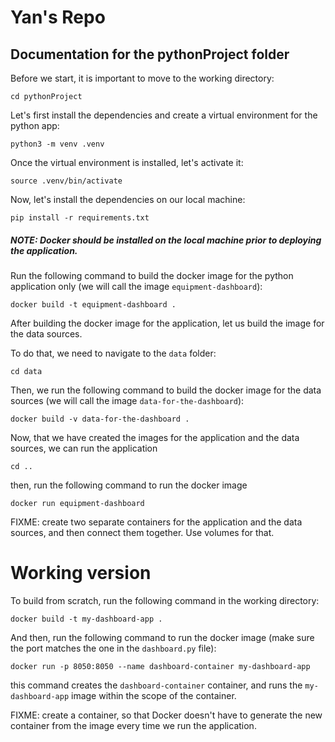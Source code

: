 # Yan's Repo

## Documentation for the pythonProject folder


Before we start, it is important to move to the working directory:

```
cd pythonProject
```

Let's first install the dependencies and create a virtual environment for the python app:

```
python3 -m venv .venv
```

Once the virtual environment is installed, let's activate it:

```
source .venv/bin/activate
```

Now, let's install the dependencies on our local machine:

```
pip install -r requirements.txt
```

##### NOTE: Docker should be installed on the local machine prior to deploying the application.

Run the following command to build the docker image for the python application only (we will call the image `equipment-dashboard`):

```
docker build -t equipment-dashboard .
```

After building the docker image for the application, let us build the image for the data sources.

To do that, we need to navigate to the `data` folder:

```
cd data
```

Then, we run the following command to build the docker image for the data sources (we will call the image `data-for-the-dashboard`):

```
docker build -v data-for-the-dashboard .
```

Now, that we have created the images for the application and the data sources, we can run the application

```
cd ..
```

then, run the following command to run the docker image

```
docker run equipment-dashboard
```

FIXME: create two separate containers for the application and the data sources, and then connect them together. Use volumes for that.

# Working version
To build from scratch, run the following command in the working directory:

```
docker build -t my-dashboard-app .
```

And then, run the following command to run the docker image (make sure the port matches the one in the `dashboard.py` file):

```
docker run -p 8050:8050 --name dashboard-container my-dashboard-app
```

this command creates the `dashboard-container` container, and runs the `my-dashboard-app` image within the scope of the container.

FIXME: create a container, so that Docker doesn't have to generate the new container from the image every time we run the application.


